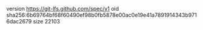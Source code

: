 version https://git-lfs.github.com/spec/v1
oid sha256:6b69764bf68f60490ef98b0fb5878e00ac0e19e41a7891914343b9716dac2679
size 22103
